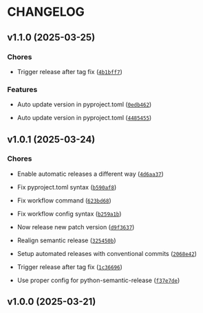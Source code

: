 # CHANGELOG


## v1.1.0 (2025-03-25)

### Chores

- Trigger release after tag fix
  ([`4b1bff7`](https://github.com/wpfleger96/pagerduty-mcp-server/commit/4b1bff7a877a27d0109b3082e6827a3b0ca254fc))

### Features

- Auto update version in pyproject.toml
  ([`0edb462`](https://github.com/wpfleger96/pagerduty-mcp-server/commit/0edb462665a187e3c85b0b0f8cf84955d165ed88))

- Auto update version in pyproject.toml
  ([`4485455`](https://github.com/wpfleger96/pagerduty-mcp-server/commit/448545536bfb56108b1eea439edd120c98dbfe0a))


## v1.0.1 (2025-03-24)

### Chores

- Enable automatic releases a different way
  ([`4d6aa37`](https://github.com/wpfleger96/pagerduty-mcp-server/commit/4d6aa3774c6956fc438befdee3bf358c904e479f))

- Fix pyproject.toml syntax
  ([`b590af8`](https://github.com/wpfleger96/pagerduty-mcp-server/commit/b590af82bcc91ed4db8823535f67de22eee949fe))

- Fix workflow command
  ([`623bd68`](https://github.com/wpfleger96/pagerduty-mcp-server/commit/623bd68d0f1e49a86d0de4316b4bf727a8fbaeab))

- Fix workflow config syntax
  ([`b259a1b`](https://github.com/wpfleger96/pagerduty-mcp-server/commit/b259a1bd01cbed1673d796291d7931040592367b))

- Now release new patch version
  ([`d9f3637`](https://github.com/wpfleger96/pagerduty-mcp-server/commit/d9f363768ba5b44131a4705149ec89d23e53ec06))

- Realign semantic release
  ([`325450b`](https://github.com/wpfleger96/pagerduty-mcp-server/commit/325450b66e74c2f5b841c1339e209323443b3cea))

- Setup automated releases with conventional commits
  ([`2068e42`](https://github.com/wpfleger96/pagerduty-mcp-server/commit/2068e42836dd1483b36a7984b37204322e35b126))

- Trigger release after tag fix
  ([`1c36696`](https://github.com/wpfleger96/pagerduty-mcp-server/commit/1c36696a179d60e374f52cdaa44876f82a888a00))

- Use proper config for python-semantic-release
  ([`f37e7de`](https://github.com/wpfleger96/pagerduty-mcp-server/commit/f37e7deb2c9c5328bcc4b37b4e6ddc2c31f2671e))


## v1.0.0 (2025-03-21)
